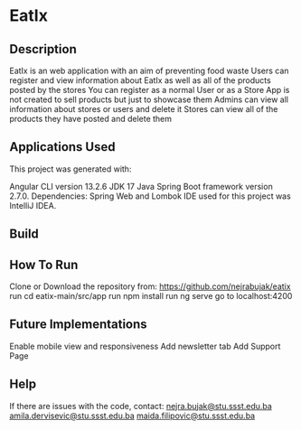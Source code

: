 # EatIx

## Description

EatIx is an web application with an aim of preventing food waste
Users can register and view information about EatIx as well as all of the products posted by the stores
You can register as a normal User or as a Store
App is not created to sell products but just to showcase them
Admins can view all information about stores or users and delete it 
Stores can view all of the products they have posted and delete them


## Applications Used

This project was generated with:

Angular CLI version 13.2.6
JDK 17
Java Spring Boot framework version 2.7.0.
Dependencies: Spring Web and Lombok
IDE used for this project was IntelliJ IDEA.

## Build

## How To Run

Clone or Download the repository from: https://github.com/nejrabujak/eatix
run cd eatix-main/src/app
run npm install
run ng serve
go to localhost:4200


## Future Implementations

Enable mobile view and responsiveness
Add newsletter tab
Add Support Page

## Help

If there are issues with the code, contact:
nejra.bujak@stu.ssst.edu.ba
amila.dervisevic@stu.ssst.edu.ba
maida.filipovic@stu.ssst.edu.ba
